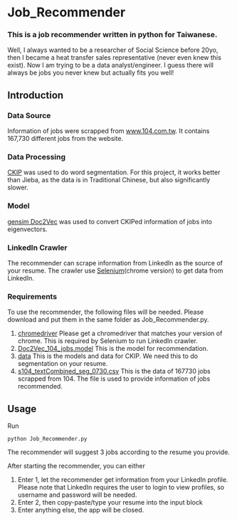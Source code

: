 # Job_Recommender

### This is a job recommender written in python for Taiwanese. 
Well, I always wanted to be a researcher of Social Science before 20yo, then I became a heat transfer sales representative (never even knew this exist). Now I am trying to be a data analyst/engineer. I guess there will always be jobs you never knew but actually fits you well!

## Introduction

### Data Source
Information of jobs were scrapped from www.104.com.tw. It contains 167,730 different jobs from the website.

### Data Processing
[CKIP](https://github.com/ckiplab/ckiptagger) was used to do word segmentation. For this project, it works better than Jieba, as the data is in Traditional Chinese, but also significantly slower.

### Model
[gensim Doc2Vec](https://radimrehurek.com/gensim/models/doc2vec.html) was used to convert CKIPed information of jobs into eigenvectors.

### LinkedIn Crawler
The recommender can scrape information from LinkedIn as the source of your resume.
The crawler use [Selenium](https://github.com/SeleniumHQ/selenium)(chrome version) to get data from LinkedIn.

### Requirements
To use the recommender, the following files will be needed. Please download and put them in the same folder as Job_Recommender.py.
1. [chromedriver](https://chromedriver.chromium.org/) Please get a chromedriver that matches your version of chrome. This is required by Selenium to run LinkedIn crawler.
2. [Doc2Vec_104_jobs.model](https://drive.google.com/file/d/1bwyV-SA4NgVY7Zbm7owhB77MpTzcOMLc/view?usp=sharing) This is the model for recommendation.
3. [data](https://drive.google.com/drive/folders/18MN0Bqm6Awc4AZHSF2biQW2T_mykRySW?usp=sharing) This is the models and data for CKIP. We need this to do segmentation on your resume.
4. [s104_textCombined_seg_0730.csv](https://drive.google.com/file/d/1BwZRwm4b-QGbJW_ilpx81wR-B9f1V6Pv/view?usp=sharing) This is the data of 167730 jobs scrapped from 104. The file is used to provide information of jobs recommended.

## Usage
Run
```
python Job_Recommender.py
```
The recommender will suggest 3 jobs according to the resume you provide. 

After starting the recommender, you can either 
1. Enter 1, let the recommender get information from your LinkedIn profile. Please note that LinkedIn requires the user to login to view profiles, so username and password will be needed.  
2. Enter 2, then copy-paste/type your resume into the input block
3. Enter anything else, the app will be closed.
